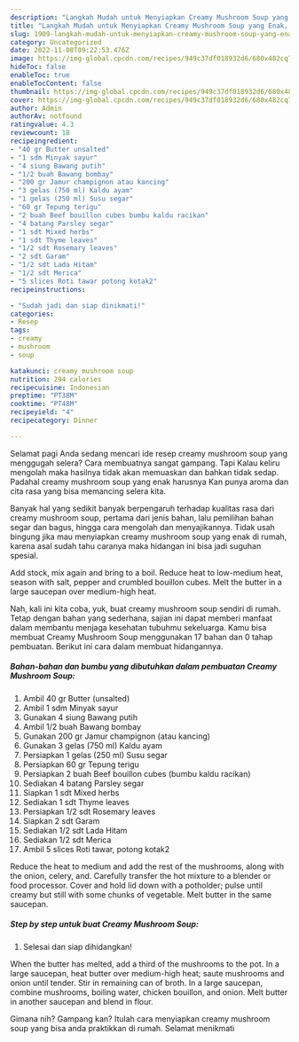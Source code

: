 ```yaml
---
description: "Langkah Mudah untuk Menyiapkan Creamy Mushroom Soup yang Enak, Buat Buka Puasa Enak"
title: "Langkah Mudah untuk Menyiapkan Creamy Mushroom Soup yang Enak, Buat Buka Puasa Enak"
slug: 1909-langkah-mudah-untuk-menyiapkan-creamy-mushroom-soup-yang-enak-buat-buka-puasa-enak
category: Uncategorized
date: 2022-11-08T09:22:53.476Z
image: https://img-global.cpcdn.com/recipes/949c37df018932d6/680x482cq70/creamy-mushroom-soup-foto-resep-utama.jpg
hideToc: false
enableToc: true
enableTocContent: false
thumbnail: https://img-global.cpcdn.com/recipes/949c37df018932d6/680x482cq70/creamy-mushroom-soup-foto-resep-utama.jpg
cover: https://img-global.cpcdn.com/recipes/949c37df018932d6/680x482cq70/creamy-mushroom-soup-foto-resep-utama.jpg
author: Admin
authorAv: notfound
ratingvalue: 4.3
reviewcount: 18
recipeingredient:
- "40 gr Butter unsalted"
- "1 sdm Minyak sayur"
- "4 siung Bawang putih"
- "1/2 buah Bawang bombay"
- "200 gr Jamur champignon atau kancing"
- "3 gelas (750 ml) Kaldu ayam"
- "1 gelas (250 ml) Susu segar"
- "60 gr Tepung terigu"
- "2 buah Beef bouillon cubes bumbu kaldu racikan"
- "4 batang Parsley segar"
- "1 sdt Mixed herbs"
- "1 sdt Thyme leaves"
- "1/2 sdt Rosemary leaves"
- "2 sdt Garam"
- "1/2 sdt Lada Hitam"
- "1/2 sdt Merica"
- "5 slices Roti tawar potong kotak2"
recipeinstructions:

- "Sudah jadi dan siap dinikmati!"
categories:
- Resep
tags:
- creamy
- mushroom
- soup

katakunci: creamy mushroom soup 
nutrition: 294 calories
recipecuisine: Indonesian
preptime: "PT38M"
cooktime: "PT48M"
recipeyield: "4"
recipecategory: Dinner

---
```



Selamat pagi Anda sedang mencari ide resep creamy mushroom soup yang menggugah selera? Cara membuatnya sangat gampang. Tapi Kalau keliru mengolah maka hasilnya tidak akan memuaskan dan bahkan tidak sedap. Padahal creamy mushroom soup yang enak harusnya Kan punya aroma dan cita rasa yang bisa memancing selera kita.


Banyak hal yang sedikit banyak berpengaruh terhadap kualitas rasa dari creamy mushroom soup, pertama dari jenis bahan, lalu pemilihan bahan segar dan bagus, hingga cara mengolah dan menyajikannya. Tidak usah bingung jika mau menyiapkan creamy mushroom soup yang enak di rumah, karena asal sudah tahu caranya maka hidangan ini bisa jadi suguhan spesial.

Add stock, mix again and bring to a boil. Reduce heat to low-medium heat, season with salt, pepper and crumbled bouillon cubes. Melt the butter in a large saucepan over medium-high heat.


Nah, kali ini kita coba, yuk, buat creamy mushroom soup sendiri di rumah. Tetap dengan bahan yang sederhana, sajian ini dapat memberi manfaat dalam membantu menjaga kesehatan tubuhmu sekeluarga. Kamu bisa membuat Creamy Mushroom Soup menggunakan 17 bahan dan 0 tahap pembuatan. Berikut ini cara dalam membuat hidangannya.

<!--inarticleads1-->

##### Bahan-bahan dan bumbu yang dibutuhkan dalam pembuatan Creamy Mushroom Soup:

1. Ambil 40 gr Butter (unsalted)
1. Ambil 1 sdm Minyak sayur
1. Gunakan 4 siung Bawang putih
1. Ambil 1/2 buah Bawang bombay
1. Gunakan 200 gr Jamur champignon (atau kancing)
1. Gunakan 3 gelas (750 ml) Kaldu ayam
1. Persiapkan 1 gelas (250 ml) Susu segar
1. Persiapkan 60 gr Tepung terigu
1. Persiapkan 2 buah Beef bouillon cubes (bumbu kaldu racikan)
1. Sediakan 4 batang Parsley segar
1. Siapkan 1 sdt Mixed herbs
1. Sediakan 1 sdt Thyme leaves
1. Persiapkan 1/2 sdt Rosemary leaves
1. Siapkan 2 sdt Garam
1. Sediakan 1/2 sdt Lada Hitam
1. Sediakan 1/2 sdt Merica
1. Ambil 5 slices Roti tawar, potong kotak2


Reduce the heat to medium and add the rest of the mushrooms, along with the onion, celery, and. Carefully transfer the hot mixture to a blender or food processor. Cover and hold lid down with a potholder; pulse until creamy but still with some chunks of vegetable. Melt butter in the same saucepan. 

<!--inarticleads2-->

##### Step by step untuk buat Creamy Mushroom Soup:


1. Selesai dan siap dihidangkan!

When the butter has melted, add a third of the mushrooms to the pot. In a large saucepan, heat butter over medium-high heat; saute mushrooms and onion until tender. Stir in remaining can of broth. In a large saucepan, combine mushrooms, boiling water, chicken bouillon, and onion. Melt butter in another saucepan and blend in flour. 

Gimana nih? Gampang kan? Itulah cara menyiapkan creamy mushroom soup yang bisa anda praktikkan di rumah. Selamat menikmati
